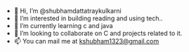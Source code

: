 - 👋 Hi, I’m @shubhamdattatraykulkarni
- 👀 I’m interested in building reading and using tech..
- 🌱 I’m currently learning c and java
- 💞️ I’m looking to collaborate on C and projects related to it.
- 📫 You can mail me at kshubham1323@gmail.com

<!---
shubhamdattatraykulkarni/shubhamdattatraykulkarni is a ✨ special ✨ repository because its `README.md` (this file) appears on your GitHub profile.
You can click the Preview link to take a look at your changes.
--->
